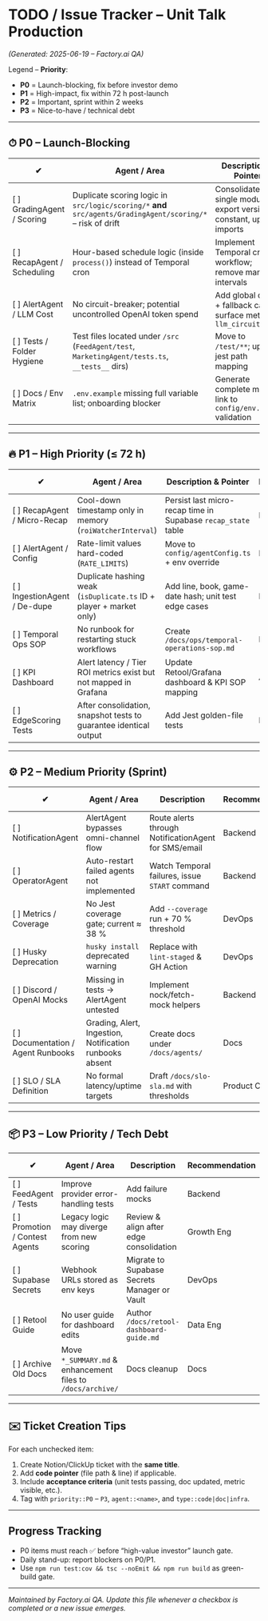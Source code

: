 # TODO / Issue Tracker – Unit Talk Production  
*(Generated: 2025-06-19 – Factory.ai QA)*  

Legend – **Priority**:  
- **P0** = Launch-blocking, fix before investor demo  
- **P1** = High-impact, fix within 72 h post-launch  
- **P2** = Important, sprint within 2 weeks  
- **P3** = Nice-to-have / technical debt  

---

## ⏱ P0 – Launch-Blocking

| ✔︎ | Agent / Area | Description & Pointer | Recommendation | Owner | Track In |
|---|--------------|-----------------------|----------------|-------|---------|
| [ ] GradingAgent / Scoring | Duplicate scoring logic in `src/logic/scoring/*` **and** `src/agents/GradingAgent/scoring/*` – risk of drift | Consolidate to single module, export version constant, update imports | Data Eng | Code PR |
| [ ] RecapAgent / Scheduling | Hour-based schedule logic (inside `process()`) instead of Temporal cron | Implement Temporal cron workflow; remove manual intervals | Backend | Code PR |
| [ ] AlertAgent / LLM Cost | No circuit-breaker; potential uncontrolled OpenAI token spend | Add global quota + fallback cache; surface metric `llm_circuit_open` | Backend | Code PR |
| [ ] Tests / Folder Hygiene | Test files located under `/src` (`FeedAgent/test`, `MarketingAgent/tests.ts`, `__tests__` dirs) | Move to `/test/**`; update jest path mapping | DevOps | Repo chore |
| [ ] Docs / Env Matrix | `.env.example` missing full variable list; onboarding blocker | Generate complete matrix; link to `config/env.ts` validation | Docs | Notion |

---

## 🔥 P1 – High Priority (≤ 72 h)

| ✔︎ | Agent / Area | Description & Pointer | Recommendation | Owner | Track In |
|---|--------------|-----------------------|----------------|-------|---------|
| [ ] RecapAgent / Micro-Recap | Cool-down timestamp only in memory (`roiWatcherInterval`) | Persist last micro-recap time in Supabase `recap_state` table | Backend | Code PR |
| [ ] AlertAgent / Config | Rate-limit values hard-coded (`RATE_LIMITS`) | Move to `config/agentConfig.ts` + env override | Backend | Code PR |
| [ ] IngestionAgent / De-dupe | Duplicate hashing weak (`isDuplicate.ts` ID + player + market only) | Add line, book, game-date hash; unit test edge cases | Backend | Code PR |
| [ ] Temporal Ops SOP | No runbook for restarting stuck workflows | Create `/docs/ops/temporal-operations-sop.md` | Dev Ops | Notion |
| [ ] KPI Dashboard | Alert latency / Tier ROI metrics exist but not mapped in Grafana | Update Retool/Grafana dashboard & KPI SOP mapping | Analytics | ClickUp |
| [ ] EdgeScoring Tests | After consolidation, snapshot tests to guarantee identical output | Add Jest golden-file tests | Data Eng | Code PR |

---

## ⚙️ P2 – Medium Priority (Sprint)

| ✔︎ | Agent / Area | Description | Recommendation | Owner | Track In |
|---|--------------|-------------|----------------|-------|---------|
| [ ] NotificationAgent | AlertAgent bypasses omni-channel flow | Route alerts through NotificationAgent for SMS/email | Backend | Code PR |
| [ ] OperatorAgent | Auto-restart failed agents not implemented | Watch Temporal failures, issue `START` command | Backend | Code PR |
| [ ] Metrics / Coverage | No Jest coverage gate; current ≈ 38 % | Add `--coverage` run + 70 % threshold | DevOps | Code PR |
| [ ] Husky Deprecation | `husky install` deprecated warning | Replace with `lint-staged` & GH Action | DevOps | Repo chore |
| [ ] Discord / OpenAI Mocks | Missing in tests → AlertAgent untested | Implement nock/fetch-mock helpers | Backend | Code PR |
| [ ] Documentation / Agent Runbooks | Grading, Alert, Ingestion, Notification runbooks absent | Create docs under `/docs/agents/` | Docs | Notion |
| [ ] SLO / SLA Definition | No formal latency/uptime targets | Draft `/docs/slo-sla.md` with thresholds | Product Ops | Notion |

---

## 📦 P3 – Low Priority / Tech Debt

| ✔︎ | Agent / Area | Description | Recommendation | Owner | Track In |
|---|--------------|-------------|----------------|-------|---------|
| [ ] FeedAgent / Tests | Improve provider error-handling tests | Add failure mocks | Backend | Code |
| [ ] Promotion / Contest Agents | Legacy logic may diverge from new scoring | Review & align after edge consolidation | Growth Eng | ClickUp |
| [ ] Supabase Secrets | Webhook URLs stored as env keys | Migrate to Supabase Secrets Manager or Vault | DevOps | Infra |
| [ ] Retool Guide | No user guide for dashboard edits | Author `/docs/retool-dashboard-guide.md` | Data Eng | Notion |
| [ ] Archive Old Docs | Move `*_SUMMARY.md` & enhancement files to `/docs/archive/` | Docs cleanup | Docs | Repo chore |

---

## ✉️ Ticket Creation Tips

For each unchecked item:  
1. Create Notion/ClickUp ticket with the **same title**.  
2. Add **code pointer** (file path & line) if applicable.  
3. Include **acceptance criteria** (unit tests passing, doc updated, metric visible, etc.).  
4. Tag with `priority::P0` – `P3`, `agent::<name>`, and `type::code|doc|infra`.  

---

## Progress Tracking

- P0 items must reach ✅ before “high-value investor” launch gate.  
- Daily stand-up: report blockers on P0/P1.  
- Use `npm run test:cov && tsc --noEmit && npm run build` as green-build gate.

---

*Maintained by Factory.ai QA.  Update this file whenever a checkbox is completed or a new issue emerges.*
